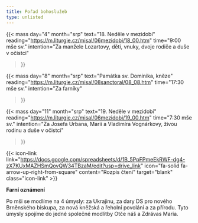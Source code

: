 ```yaml
---
title: Pořad bohoslužeb
type: unlisted
---
```


{{< mass 
day="4" 
month="srp" 
text="18. Neděle v mezidobí" 
reading="https://m.liturgie.cz/misal/06mezidobi/18_00.htm" 
time="9:00 mše sv." 
intention="Za manžele Lozartovy, děti, vnuky, dvoje rodiče a duše v očistci" 
>}}

{{< mass 
day="8" 
month="srp" 
text="Památka sv. Dominika, kněze" 
reading="https://m.liturgie.cz/misal/08sanctoral/08_08.htm" 
time="17:30 mše sv." 
intention="Za farníky" 
>}}

{{< mass 
day="11" 
month="srp" 
text="19. Neděle v mezidobí" 
reading="https://m.liturgie.cz/misal/06mezidobi/19_00.htm" 
time="7:30 mše sv." 
intention="Za Josefa Urbana, Marii a Vladimíra Vognárkovy, živou rodinu a duše v očistci" 
>}}

{{< icon-link link="https://docs.google.com/spreadsheets/d/1B_5PpFPmeEkRWF-dg4-zX7KUxMAZHSmQovQW34TBzaM/edit?usp=drive_link" icon="fa-solid fa-arrow-up-right-from-square" content="Rozpis čtení" target="blank" class="icon-link" >}}

**Farní oznámení**

Po mši se modlíme na 4 úmysly: za Ukrajinu, za dary DS pro nového Brněnského biskupa, za nová kněžská a řeholní povolání a za přírodu. Tyto úmysly spojíme do jedné společné modlitby Otče náš a Zdrávas Maria.